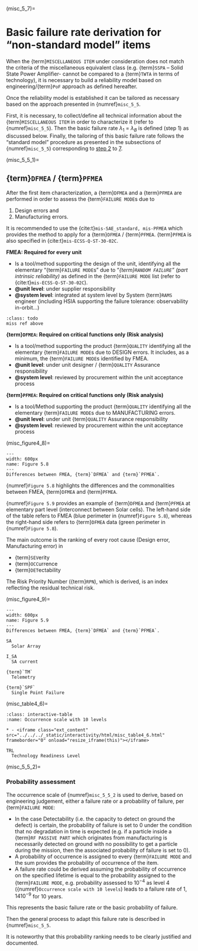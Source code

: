 (misc_5_7)=
# Basic failure rate derivation for “non-standard model” items
When the {term}`MISCELLANEOUS ITEM` under consideration does not match the criteria of the miscellaneous equivalent class (e.g. {term}`SSPA` – Solid State Power Amplifier- cannot be compared to a {term}`TWTA` in terms of technology), it is necessary to build a reliability model based on engineering/{term}`PoF` approach as defined hereafter.

Once the reliability model is established it can be tailored as necessary based on the approach presented in {numref}`misc_5_5`.

First, it is necessary, to collect/define all technical information about the {term}`MISCELLANEOUS ITEM` in order to characterize it (refer to {numref}`misc_5_5`). Then the basic failure rate $\lambda_{1}$ = $\lambda_{B}$ is defined (step 1) as discussed below. Finally, the tailoring of this basic failure rate follows the “standard model” procedure as presented in the subsections of {numref}`misc_5_5`) corresponding to [step 2](misc_step2) to [7](misc_step7).


(misc_5_5_1)=
## {term}`DFMEA` / {term}`PFMEA`

After the first item characterization, a {term}`DFMEA` and a {term}`PFMEA` are performed in order to assess the {term}`FAILURE MODE`s due to 

1. Design errors and
2. Manufacturing errors.

It is recommended to use the {cite:t}`mis-SAE_standard, mis-PFMEA` which provides the method to apply for a {term}`DFMEA` / {term}`PFMEA`. {term}`PFMEA` is also specified in {cite:t}`mis-ECSS-Q-ST-30-02C`.

**FMEA: Required for every unit**

* Is a tool/method supporting the design of the unit, identifying all the elementary “{term}`FAILURE MODE`s” due to “_{term}`RANDOM FAILURE`” (part intrinsic reliability)_ as defined in the {term}`FAILURE MODE` list (refer to {cite:t}`mis-ECSS-Q-ST-30-02C`). 
* **@unit level**: under supplier responsibility
* **@system level**: integrated at system level by System {term}`RAMS` engineer (including HSIA supporting the failure tolerance: observability in-orbit…)

```{admonition} Todo
:class: todo
miss ref above
```

**{term}`DFMEA`: Required on critical functions only (Risk analysis)**

* Is a tool/method supporting the product {term}`QUALITY` identifying all the elementary {term}`FAILURE MODE`s due to DESIGN errors. It includes, as a minimum, the {term}`FAILURE MODE`s identified by FMEA.
* **@unit level**: under unit designer / {term}`QUALITY` Assurance responsibility
* **@system level**: reviewed by procurement within the unit acceptance process

**{term}`PFMEA`: Required on critical functions only (Risk analysis)**

* Is a tool/Method supporting the product {term}`QUALITY` identifying all the elementary {term}`FAILURE MODE`s due to MANUFACTURING errors.
* **@unit level**: under unit {term}`QUALITY` Assurance responsibility
* **@system level**: reviewed by procurement within the unit acceptance process

(misc_figure4_8)=
```{figure} ../../picture/figure4_8.png
---
width: 600px
name: Figure 5.8
---
Differences between FMEA, {term}`DFMEA` and {term}`PFMEA`.
```

{numref}`Figure 5.8` highlights the differences and the commonalities between FMEA, {term}`DFMEA` and {term}`PFMEA`.

{numref}`Figure 5.9`  provides an example of {term}`DFMEA` and {term}`PFMEA` at elementary part level (interconnect between Solar cells). The left-hand side of the table refers to FMEA (blue perimeter in {numref}`Figure 5.8`), whereas the right-hand side refers to {term}`DFMEA` data (green perimeter in {numref}`Figure 5.8`).

The main outcome is the ranking of every root cause (Design error, Manufacturing error) in

* {term}`SEV`erity
* {term}`OCC`urrence
* {term}`DET`ectability

The Risk Priority Number ({term}`RPN`), which is derived, is an index reflecting the residual technical risk.

(misc_figure4_9)=
```{figure} ../../picture/figure4_10.png
---
width: 600px
name: Figure 5.9
---
Differences between FMEA, {term}`DFMEA` and {term}`PFMEA`.
```

```{glossary}
SA
  Solar Array

I_SA
  SA current

{term}`TM`
  Telemetry

{term}`SPF`
  Single Point Failure
```



(misc_table4_6)=
```{list-table} Occurrence scale with 10 levels
:class: interactive-table
:name: Occurrence scale with 10 levels

* - <iframe class="ext_content" src="../../../_static/interactivity/html/misc_table4_6.html" frameborder="0" onload="resize_iframe(this)"></iframe>
```


```{glossary}
TRL
  Technology Readiness Level
```


(misc_5_5_2)=
### Probability assessment

The occurrence scale of {numref}`misc_5_5_2` is used to derive, based on engineering judgement, either a failure rate or a probability of failure, per {term}`FAILURE MODE`:

* In the case Detectability (i.e. the capacity to detect on ground the defect) is certain, the probability of failure is set to 0 under the condition that no degradation in time is expected (e.g.  if a particle inside a {term}`RF PASSIVE PART` which originates from manufacturing is necessarily detected on ground with no possibility to get a particle during the mission, then the associated probability of failure is set to 0).
* A probability of occurrence is assigned to every {term}`FAILURE MODE` and the sum provides the probability of occurrence of the item.
* A failure rate could be derived assuming the probability of occurrence on the specified lifetime is equal to the probability assigned to the {term}`FAILURE MODE`, e.g. probability assessed to $10^{-4}$ as level 4 ({numref}`Occurrence scale with 10 levels`) leads to a failure rate of $1,14 10^{-9}$ for 10 years.


This represents the basic failure rate or the basic probability of failure.

Then the general process to adapt this failure rate is described in {numref}`misc_5_5`.

It is noteworthy that this probability ranking needs to be clearly justified and documented.
